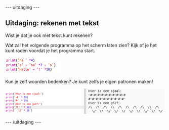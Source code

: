 \--- uitdaging \---

## Uitdaging: rekenen met tekst

Wist je dat je ook met tekst kunt rekenen?

Wat zal het volgende programma op het scherm laten zien? Kijk of je het kunt raden voordat je het programma start.

![schermafdruk](images/me-text-calc.png)

Kun je zelf woorden bedenken? Je kunt zelfs je eigen patronen maken!

![schermafdruk](images/me-patterns.png)

\--- /uitdaging \---